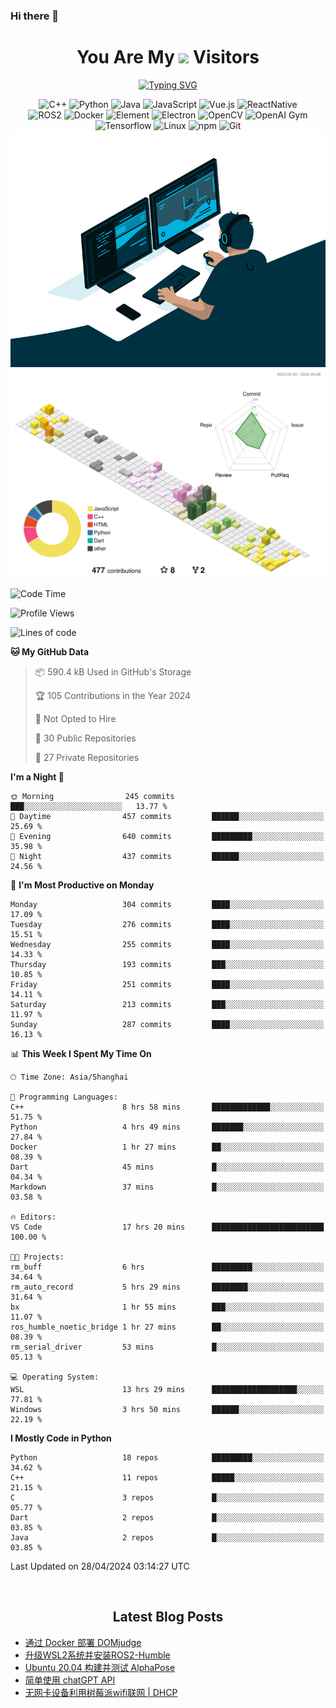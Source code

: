 ### Hi there 👋

<div align="center">
  <h1>
    You Are My <img src="https://profile-counter.glitch.me/fateryu/count.svg"> Visitors
  </h1>
  <!--<img align="center" src="https://github-readme-stats-git-masterrstaa-rickstaa.vercel.app/api?username=FaterYU&show_icons=true&count_private=true"/>-->

  <a href="https://git.io/typing-svg"><img src="https://readme-typing-svg.demolab.com?font=Fira+Code&pause=500&center=true&vCenter=true&random=false&width=435&lines=Talk+is+cheap.+Show+me+the+code." alt="Typing SVG" /></a>

  <img src="https://img.shields.io/badge/C++-512BD4?style=flat-square&logo=cplusplus&logoColor=ffffff" alt="C++">
  <img src="https://img.shields.io/badge/-Python-37A6AB?style=flat-square&logo=python&logoColor=ffffff" alt="Python">
  <img src="https://img.shields.io/badge/-Java-007396?style=flat-square&logo=java&logoColor=ffffff" alt="Java">
  <img src="https://img.shields.io/badge/JavaScript-F7DF1E?style=flat-square&logo=JavaScript&logoColor=ffffff" alt="JavaScript">
  <img src="https://img.shields.io/badge/-Vue.js-4FC08D?style=flat-square&logo=Vue.js&logoColor=ffffff" alt="Vue.js">
  <img src="https://img.shields.io/badge/ReactNative-813144?style=flat-square&logo=react&logoColor=ffffff" alt="ReactNative">
  </br>
  <img src="https://img.shields.io/badge/-ROS2-8DD6F9?style=flat-square&logo=ros&logoColor=ffffff" alt="ROS2">
  <img src="https://img.shields.io/badge/Docker-2496ED?style=flat-square&logo=docker&logoColor=ffffff" alt="Docker">
  <img src="https://img.shields.io/badge/-Element-02845A?style=flat-square&logo=electron&logoColor=ffffff" alt="Element">
  <img src="https://img.shields.io/badge/-Electron-002D71?style=flat-square&logo=element&logoColor=ffffff" alt="Electron">
  <img src="https://img.shields.io/badge/-OpenCV-361522?style=flat-square&logo=opencv&logoColor=ffffff" alt="OpenCV">
  <img src="https://img.shields.io/badge/-OpenAIGym-91302E?style=flat-square&logo=openaigym&logoColor=ffffff" alt="OpenAI Gym">
  </br>
  <img src="https://img.shields.io/badge/-Tensorflow-204366?style=flat-square&logo=tensorflow&logoColor=ffffff" alt="Tensorflow">
  <img src="https://img.shields.io/badge/-Linux-333333?style=flat-square&logo=linux&logoColor=white" alt="Linux">
  <img src="https://img.shields.io/badge/-NPM-CB3837?style=flat-square&logo=npm&logoColor=white" alt="npm">
  <img src="https://img.shields.io/badge/-Git-f05032?style=flat-square&logo=git&logoColor=white" alt="Git">
  </br>
  <img alt="GIF" src="./code.gif?raw=true" />
  </br>
  <!--<img src="https://github-readme-stats.vercel.app/api/top-langs/?username=fateryu&hide=HTML&langs_count=5">-->
  <img src="./profile-3d-contrib/profile-south-season-animate.svg">
  </br>
</div>

<!--START_SECTION:waka-->
![Code Time](http://img.shields.io/badge/Code%20Time-269%20hrs%2057%20mins-blue)

![Profile Views](http://img.shields.io/badge/Profile%20Views-0-blue)

![Lines of code](https://img.shields.io/badge/From%20Hello%20World%20I%27ve%20Written-14.0%20million%20lines%20of%20code-blue)

**🐱 My GitHub Data** 

> 📦 590.4 kB Used in GitHub's Storage 
 > 
> 🏆 105 Contributions in the Year 2024
 > 
> 🚫 Not Opted to Hire
 > 
> 📜 30 Public Repositories 
 > 
> 🔑 27 Private Repositories 
 > 
**I'm a Night 🦉** 

```text
🌞 Morning                245 commits         ███░░░░░░░░░░░░░░░░░░░░░░   13.77 % 
🌆 Daytime                457 commits         ██████░░░░░░░░░░░░░░░░░░░   25.69 % 
🌃 Evening                640 commits         █████████░░░░░░░░░░░░░░░░   35.98 % 
🌙 Night                  437 commits         ██████░░░░░░░░░░░░░░░░░░░   24.56 % 
```
📅 **I'm Most Productive on Monday** 

```text
Monday                   304 commits         ████░░░░░░░░░░░░░░░░░░░░░   17.09 % 
Tuesday                  276 commits         ████░░░░░░░░░░░░░░░░░░░░░   15.51 % 
Wednesday                255 commits         ████░░░░░░░░░░░░░░░░░░░░░   14.33 % 
Thursday                 193 commits         ███░░░░░░░░░░░░░░░░░░░░░░   10.85 % 
Friday                   251 commits         ████░░░░░░░░░░░░░░░░░░░░░   14.11 % 
Saturday                 213 commits         ███░░░░░░░░░░░░░░░░░░░░░░   11.97 % 
Sunday                   287 commits         ████░░░░░░░░░░░░░░░░░░░░░   16.13 % 
```


📊 **This Week I Spent My Time On** 

```text
🕑︎ Time Zone: Asia/Shanghai

💬 Programming Languages: 
C++                      8 hrs 58 mins       █████████████░░░░░░░░░░░░   51.75 % 
Python                   4 hrs 49 mins       ███████░░░░░░░░░░░░░░░░░░   27.84 % 
Docker                   1 hr 27 mins        ██░░░░░░░░░░░░░░░░░░░░░░░   08.39 % 
Dart                     45 mins             █░░░░░░░░░░░░░░░░░░░░░░░░   04.34 % 
Markdown                 37 mins             █░░░░░░░░░░░░░░░░░░░░░░░░   03.58 % 

🔥 Editors: 
VS Code                  17 hrs 20 mins      █████████████████████████   100.00 % 

🐱‍💻 Projects: 
rm_buff                  6 hrs               █████████░░░░░░░░░░░░░░░░   34.64 % 
rm_auto_record           5 hrs 29 mins       ████████░░░░░░░░░░░░░░░░░   31.64 % 
bx                       1 hr 55 mins        ███░░░░░░░░░░░░░░░░░░░░░░   11.07 % 
ros_humble_noetic_bridge 1 hr 27 mins        ██░░░░░░░░░░░░░░░░░░░░░░░   08.39 % 
rm_serial_driver         53 mins             █░░░░░░░░░░░░░░░░░░░░░░░░   05.13 % 

💻 Operating System: 
WSL                      13 hrs 29 mins      ███████████████████░░░░░░   77.81 % 
Windows                  3 hrs 50 mins       ██████░░░░░░░░░░░░░░░░░░░   22.19 % 
```

**I Mostly Code in Python** 

```text
Python                   18 repos            █████████░░░░░░░░░░░░░░░░   34.62 % 
C++                      11 repos            █████░░░░░░░░░░░░░░░░░░░░   21.15 % 
C                        3 repos             █░░░░░░░░░░░░░░░░░░░░░░░░   05.77 % 
Dart                     2 repos             █░░░░░░░░░░░░░░░░░░░░░░░░   03.85 % 
Java                     2 repos             █░░░░░░░░░░░░░░░░░░░░░░░░   03.85 % 
```




 Last Updated on 28/04/2024 03:14:27 UTC
<!--END_SECTION:waka-->

<div align="center">
  </br>
  <h2>
    Latest Blog Posts
  </h2>
</div>

<!-- BLOGPOSTS:START -->
- [通过 Docker 部署 DOMjudge](https://fater.top/record/domjudge-docker-config/)
- [升级WSL2系统并安装ROS2-Humble](https://fater.top/record/upgrade-wsl-system-install-ros2-humble/)
- [Ubuntu 20.04 构建并测试 AlphaPose](https://fater.top/usage/build-test-alphapose/)
- [简单使用 chatGPT API](https://fater.top/usage/use-chatgpt-api/)
- [无网卡设备利用树莓派wifi联网 | DHCP](https://fater.top/record/raspi-relay-wifi/)
<!-- BLOGPOSTS:END -->

